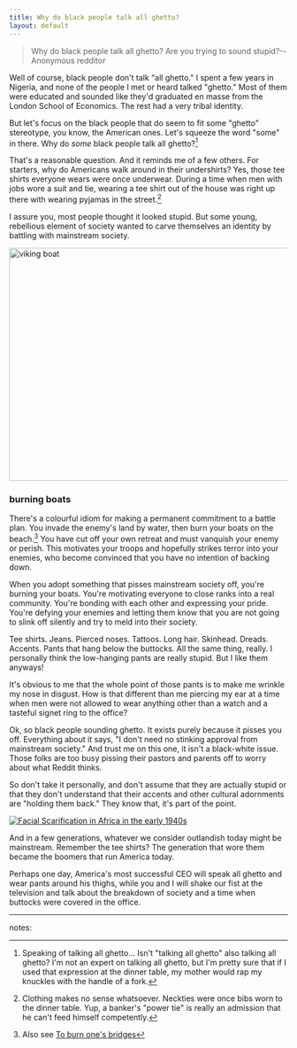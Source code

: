 ```yaml
---
title: Why do black people talk all ghetto?
layout: default
---
```


> Why do black people talk all ghetto? Are you trying to sound stupid?--Anonymous redditor

Well of course, black people don't talk "all ghetto." I spent a few years in Nigeria, and none of the people I met or heard talked "ghetto." Most of them were educated and sounded like they'd graduated en masse from the London School of Economics. The rest had a very tribal identity.

But let's focus on the black people that do seem to fit some "ghetto" stereotype, you know, the American ones. Let's squeeze the word "some" in there. Why do *some* black people talk all ghetto?[^talk]

[^talk]: Speaking of talking all ghetto... Isn't "talking all ghetto" also talking all ghetto? I'm not an expert on talking all ghetto, but I'm pretty sure that if I used that expression at the dinner table, my mother would rap my knuckles with the handle of a fork.

That's a reasonable question. And it reminds me of a few others. For starters, why do Americans walk around in their undershirts? Yes, those tee shirts everyone wears were once underwear. During a time when men with jobs wore a suit and tie, wearing a tee shirt out of the house was right up there with wearing pyjamas in the street.[^ties]

[^ties]: Clothing makes no sense whatsoever. Neckties were once bibs worn to the dinner table. Yup, a banker's "power tie" is really an admission that he can't feed himself competently.

I assure you, most people thought it looked stupid. But some young, rebellious element of society wanted to carve themselves an identity by battling with mainstream society.

<a href="http://www.flickr.com/photos/chatiryworld/337738505/" title="viking boat by chatirygirl, on Flickr"><img src="http://farm1.staticflickr.com/139/337738505_5602452f1e_z.jpg" width="640" height="421" alt="viking boat"></a>

### burning boats

There's a colourful idiom for making a permanent commitment to a battle plan. You invade the enemy's land by water, then burn your boats on the beach.[^bridges] You have cut off your own retreat and must vanquish your enemy or perish. This motivates your troops and hopefully strikes terror into your enemies, who become convinced that you have no intention of backing down.

When you adopt something that pisses mainstream society off, you're burning your boats. You're motivating everyone to close ranks into a real community. You're bonding with each other and expressing your pride. You're defying your enemies and letting them know that you are not going to slink off silently and try to meld into their society.

[^bridges]: Also see [To burn one's bridges](https://en.wiktionary.org/wiki/burn_one%27s_bridges)

Tee shirts. Jeans. Pierced noses. Tattoos. Long hair. Skinhead. Dreads. Accents. Pants that hang below the buttocks. All the same thing, really. I personally think the low-hanging pants are really stupid. But I like them anyways!

It's obvious to me that the whole point of those pants is to make me wrinkle my nose in disgust. How is that different than me piercing my ear at a time when men were not allowed to wear anything other than a watch and a tasteful signet ring to the office?

Ok, so black people sounding ghetto. It exists purely because it pisses you off. Everything about it says, "I don't need no stinking approval from mainstream society." And trust me on this one, it isn't a black-white issue. Those folks are too busy pissing their pastors and parents off to worry about what Reddit thinks.

So don't take it personally, and don't assume that they are actually stupid or that they don't understand that their accents and other cultural adornments are "holding them back." They know that, it's part of the point.

<a href="http://www.flickr.com/photos/gbaku/4002768276/" title="Facial Scarification in Africa in the early 1940s by gbaku, on Flickr"><img src="http://farm3.staticflickr.com/2500/4002768276_398a5f01ce_z.jpg" alt="Facial Scarification in Africa in the early 1940s"></a>

And in a few generations, whatever we consider outlandish today might be mainstream. Remember the tee shirts? The generation that wore them became the boomers that run America today.

Perhaps one day, America's most successful CEO will speak all ghetto and wear pants around his thighs, while you and I will shake our fist at the television and talk about the breakdown of society and a time when buttocks were covered in the office.

---

notes: